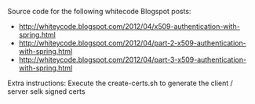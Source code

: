 Source code for the following whitecode Blogspot posts:

* http://whiteycode.blogspot.com/2012/04/x509-authentication-with-spring.html
* http://whiteycode.blogspot.com/2012/04/part-2-x509-authentication-with-spring.html
* http://whiteycode.blogspot.com/2012/04/part-3-x509-authentication-with-spring.html

Extra instructions: Execute the create-certs.sh to generate the client / server selk signed certs
